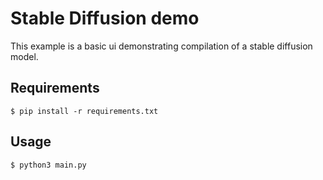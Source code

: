 # Stable Diffusion demo

This example is a basic ui demonstrating compilation of a stable diffusion model.

## Requirements

```console
$ pip install -r requirements.txt
```

## Usage

```bash
$ python3 main.py
```